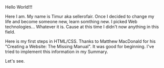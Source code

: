 Hello World!!!

Here I am. My name is Timur aka sellerofair. Once I decided to change my life and become someone new, learn somthing new.
I picked Web technologies... Whatever it is. Cause at this time I didn't now anything in this field.

Here is my first steps in HTML/CSS. Thanks to Matthew MacDonald for his "Creating a Website: The Missing Manual".
It was good for beginning. I've tried to implement this information in my Summary.

Let's see.
